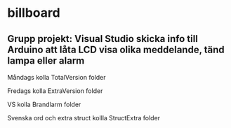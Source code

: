 # billboard

## Grupp projekt: Visual Studio skicka info till Arduino att låta LCD visa olika meddelande, tänd lampa eller alarm

Måndags kolla TotalVersion folder

Fredags kolla ExtraVersion folder

VS kolla Brandlarm folder

Svenska ord och extra struct kollla StructExtra folder
